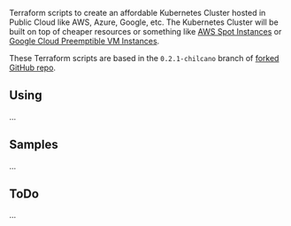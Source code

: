 Terraform scripts to create an affordable Kubernetes Cluster hosted in Public Cloud like AWS, Azure, Google, etc.
The Kubernetes Cluster will be built on top of cheaper resources or something like [AWS Spot Instances](https://aws.amazon.com/ec2/spot) or [Google Cloud Preemptible VM Instances](https://cloud.google.com/preemptible-vms).

These Terraform scripts are based in the `0.2.1-chilcano` branch of [forked GitHub repo](https://github.com/chilcano/kubeadm-aws). 

## Using

...

## Samples

...

## ToDo

...
